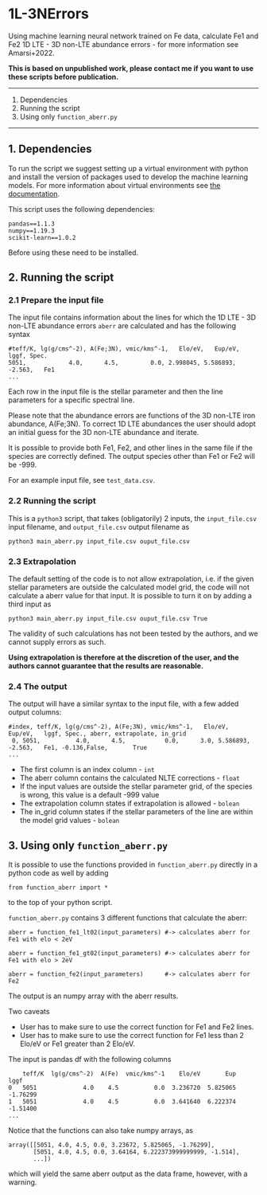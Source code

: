 # 1L-3NErrors

Using machine learning neural network trained on Fe data, calculate Fe1 and Fe2
1D LTE - 3D non-LTE abundance errors - for more information see Amarsi+2022. 

**This is based on unpublished work, please contact me if you want to use these
scripts before publication.**

 ---

1. Dependencies
2. Running the script
3. Using only `function_aberr.py`

 ---

## 1. Dependencies

To run the script we suggest setting up a virtual environment with python and install the version of packages used to develop the machine learning models. For more information about virtual environments see [the documentation](https://docs.python.org/3/tutorial/venv.html). 

This script uses the following dependencies:

    pandas==1.1.3
    numpy==1.19.3
    scikit-learn==1.0.2

Before using these need to be installed. 

## 2. Running the script

### 2.1 Prepare the input file

The input file contains information about the lines for which the 1D LTE - 3D
non-LTE abundance errors `aberr` are calculated and has the following syntax

    #teff/K, lg(g/cms^-2), A(Fe;3N), vmic/kms^-1,   Elo/eV,   Eup/eV,    lggf, Spec.
    5051,            4.0,      4.5,         0.0, 2.998045, 5.586893, -2.563,   Fe1
    ...

Each row in the input file is the stellar parameter and then the line parameters
for a specific spectral line.

Please note that the abundance errors are functions of the 3D non-LTE iron
abundance, A(Fe;3N).  To correct 1D LTE abundances the user should adopt an
initial guess for the 3D non-LTE abundance and iterate.

It is possible to provide both Fe1, Fe2, and other lines in the same file if the
species are correctly defined. The output species other than Fe1 or Fe2 will be
-999. 

For an example input file, see `test_data.csv`. 

### 2.2 Running the script

This is a `python3` script, that takes (obligatorily) 2 inputs, the
`input_file.csv` input filename, and `output_file.csv` output filename as

    python3 main_aberr.py input_file.csv ouput_file.csv


### 2.3 Extrapolation

The default setting of the code is to not allow extrapolation, i.e. if the given
stellar parameters are outside the calculated model grid, the code will not
calculate a aberr value for that input. It is possible to turn it on by adding a
third input as 

    python3 main_aberr.py input_file.csv ouput_file.csv True

The validity of such calculations has not been tested by the authors, and we
cannot supply errors as such. 

**Using extrapolation is therefore at the discretion of the user, and the
authors cannot guarantee that the results are reasonable.**


### 2.4 The output

The output will have a similar syntax to the input file, with a few added output
columns:

    #index, teff/K, lg(g/cms^-2), A(Fe;3N), vmic/kms^-1,   Elo/eV,   Eup/eV,   lggf, Spec., aberr, extrapolate, in_grid
     0, 5051,          4.0,      4.5,	        0.0,      3.0, 5.586893, -2.563,   Fe1, -0.136,False,       True
	...

- The first column is an index column - `int`
- The aberr column contains the calculated NLTE corrections - `float`
- If the input values are outside the stellar parameter grid, of the species
    is wrong, this value is a default -999 value
- The extrapolation column states if extrapolation is allowed - `bolean`
- The in_grid column states if the stellar parameters of the line are within the
  model grid values - `bolean`


## 3. Using only `function_aberr.py`

It is possible to use the functions provided in `function_aberr.py` directly in
a python code as well by adding 

    from function_aberr import *

to the top of your python script.

`function_aberr.py` contains 3 different functions that calculate the aberr:

    aberr = function_fe1_lt02(input_parameters) #-> calculates aberr for Fe1 with elo < 2eV
	
	aberr = function_fe1_gt02(input_parameters) #-> calculates aberr for Fe1 with elo > 2eV
	
	aberr = function_fe2(input_parameters) 		#-> calculates aberr for Fe2

The output is an numpy array with the aberr results. 

Two caveats
- User has to make sure to use the correct function for Fe1 and Fe2 lines. 
- User has to make sure to use the correct function for Fe1 less than 2 Elo/eV or Fe1 greater than 2 Elo/eV. 

The input is pandas df with the following columns

	    teff/K  lg(g/cms^-2)  A(Fe)  vmic/kms^-1    Elo/eV       Eup     lggf
	0   5051             4.0    4.5          0.0  3.236720  5.825065 -1.76299
	1   5051             4.0    4.5          0.0  3.641640  6.222374 -1.51400
	...

Notice that the functions can also take numpy arrays, as

	array([[5051, 4.0, 4.5, 0.0, 3.23672, 5.825065, -1.76299],
	       [5051, 4.0, 4.5, 0.0, 3.64164, 6.222373999999999, -1.514],
		   ...])
    

which will yield the same aberr output as the data frame, however, with a
warning.
